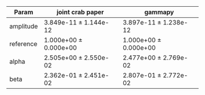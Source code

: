 <html>
 <head>
  <meta charset="utf-8"/>
  <meta content="text/html;charset=UTF-8" http-equiv="Content-type"/>
 </head>
 <body>
  <table>
   <thead>
    <tr>
     <th>Param</th>
     <th>joint crab paper</th>
     <th>gammapy</th>
    </tr>
   </thead>
   <tr>
    <td>amplitude</td>
    <td>3.849e-11 ± 1.144e-12</td>
    <td>3.897e-11 ± 1.238e-12</td>
   </tr>
   <tr>
    <td>reference</td>
    <td>1.000e+00 ± 0.000e+00</td>
    <td>1.000e+00 ± 0.000e+00</td>
   </tr>
   <tr>
    <td>alpha</td>
    <td>2.505e+00 ± 2.550e-02</td>
    <td>2.477e+00 ± 2.769e-02</td>
   </tr>
   <tr>
    <td>beta</td>
    <td>2.362e-01 ± 2.451e-02</td>
    <td>2.807e-01 ± 2.772e-02</td>
   </tr>
  </table>
 </body>
</html>

